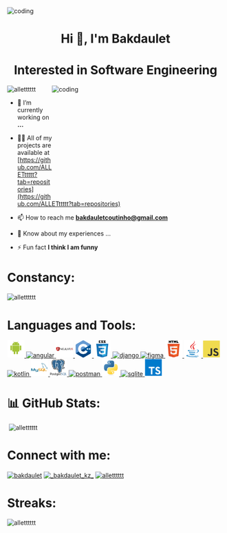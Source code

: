 <img align="center" alt="coding" width="1200" height="250" src="https://saamarketing.co.uk/wp-content/uploads/2022/08/The-Different-Types-of-Technology-GIF.gif">


# <h1 align="center">Hi 👋, I'm Bakdaulet</h1>

# <h1 align="center">Interested in Software Engineering</h1>
<img align="right" alt="coding" width="400" height="250" src="https://adcy.io/wp-content/uploads/2020/04/anti-hacking.gif">




<p align="left"> <img src="https://komarev.com/ghpvc/?username=alletttttt&label=Profile%20views&color=0e75b6&style=flat" alt="alletttttt" /> </p>

- 🔭 I’m currently working on **...**

- 👨‍💻 All of my projects are available at [https://github.com/ALLETttttt?tab=repositories](https://github.com/ALLETttttt?tab=repositories)

- 📫 How to reach me **bakdauletcoutinho@gmail.com**

- 📄 Know about my experiences ...

- ⚡ Fun fact **I think I am funny**

# Constancy:
<p><img align="center" src="https://github-readme-stats-sigma-five.vercel.app/api/top-langs/?username=ALLETttttt&theme=vue-dark&hide_border=false&include_all_commits=false&count_private=false&layout=compact" alt="alletttttt" /></p>


# Languages and Tools:
<p align="left"> <a href="https://developer.android.com" target="_blank" rel="noreferrer"> <img src="https://raw.githubusercontent.com/devicons/devicon/master/icons/android/android-original-wordmark.svg" alt="android" width="40" height="40"/> </a> <a href="https://angular.io" target="_blank" rel="noreferrer"> <img src="https://angular.io/assets/images/logos/angular/angular.svg" alt="angular" width="40" height="40"/> </a> <a href="https://angular.io" target="_blank" rel="noreferrer"> <img src="https://raw.githubusercontent.com/devicons/devicon/master/icons/angularjs/angularjs-original-wordmark.svg" alt="angularjs" width="40" height="40"/> </a> <a href="https://www.w3schools.com/cpp/" target="_blank" rel="noreferrer"> <img src="https://raw.githubusercontent.com/devicons/devicon/master/icons/cplusplus/cplusplus-original.svg" alt="cplusplus" width="40" height="40"/> </a> <a href="https://www.w3schools.com/css/" target="_blank" rel="noreferrer"> <img src="https://raw.githubusercontent.com/devicons/devicon/master/icons/css3/css3-original-wordmark.svg" alt="css3" width="40" height="40"/> </a> <a href="https://www.djangoproject.com/" target="_blank" rel="noreferrer"> <img src="https://cdn.worldvectorlogo.com/logos/django.svg" alt="django" width="40" height="40"/> </a> <a href="https://www.figma.com/" target="_blank" rel="noreferrer"> <img src="https://www.vectorlogo.zone/logos/figma/figma-icon.svg" alt="figma" width="40" height="40"/> </a> <a href="https://www.w3.org/html/" target="_blank" rel="noreferrer"> <img src="https://raw.githubusercontent.com/devicons/devicon/master/icons/html5/html5-original-wordmark.svg" alt="html5" width="40" height="40"/> </a> <a href="https://www.java.com" target="_blank" rel="noreferrer"> <img src="https://raw.githubusercontent.com/devicons/devicon/master/icons/java/java-original.svg" alt="java" width="40" height="40"/> </a> <a href="https://developer.mozilla.org/en-US/docs/Web/JavaScript" target="_blank" rel="noreferrer"> <img src="https://raw.githubusercontent.com/devicons/devicon/master/icons/javascript/javascript-original.svg" alt="javascript" width="40" height="40"/> </a> <a href="https://kotlinlang.org" target="_blank" rel="noreferrer"> <img src="https://www.vectorlogo.zone/logos/kotlinlang/kotlinlang-icon.svg" alt="kotlin" width="40" height="40"/> </a> <a href="https://www.mysql.com/" target="_blank" rel="noreferrer"> <img src="https://raw.githubusercontent.com/devicons/devicon/master/icons/mysql/mysql-original-wordmark.svg" alt="mysql" width="40" height="40"/> </a> <a href="https://www.postgresql.org" target="_blank" rel="noreferrer"> <img src="https://raw.githubusercontent.com/devicons/devicon/master/icons/postgresql/postgresql-original-wordmark.svg" alt="postgresql" width="40" height="40"/> </a> <a href="https://postman.com" target="_blank" rel="noreferrer"> <img src="https://www.vectorlogo.zone/logos/getpostman/getpostman-icon.svg" alt="postman" width="40" height="40"/> </a> <a href="https://www.python.org" target="_blank" rel="noreferrer"> <img src="https://raw.githubusercontent.com/devicons/devicon/master/icons/python/python-original.svg" alt="python" width="40" height="40"/> </a> <a href="https://www.sqlite.org/" target="_blank" rel="noreferrer"> <img src="https://www.vectorlogo.zone/logos/sqlite/sqlite-icon.svg" alt="sqlite" width="40" height="40"/> </a> <a href="https://www.typescriptlang.org/" target="_blank" rel="noreferrer"> <img src="https://raw.githubusercontent.com/devicons/devicon/master/icons/typescript/typescript-original.svg" alt="typescript" width="40" height="40"/> </a> </p>

# 📊 GitHub Stats:

<p>&nbsp;<img align="center" src="https://github-readme-stats-sigma-five.vercel.app/api?username=ALLETttttt&theme=vue-dark&hide_border=false&include_all_commits=false&count_private=false" alt="alletttttt" /></p>



# Connect with me:
<p align="left">
<a href="https://linkedin.com/in/bakdaulet-alaidar-b505a1280/" target="blank"><img align="center" src="https://raw.githubusercontent.com/rahuldkjain/github-profile-readme-generator/master/src/images/icons/Social/linked-in-alt.svg" alt="bakdaulet" height="30" width="40" /></a>
<a href="https://instagram.com/_bakdaulet_kz_" target="blank"><img align="center" src="https://raw.githubusercontent.com/rahuldkjain/github-profile-readme-generator/master/src/images/icons/Social/instagram.svg" alt="_bakdaulet_kz_" height="30" width="40" /></a>
<a href="https://leetcode.com/ALLeTtttt/" target="blank"><img align="center" src="https://raw.githubusercontent.com/rahuldkjain/github-profile-readme-generator/master/src/images/icons/Social/leet-code.svg" alt="alletttttt" height="30" width="40" /></a>
</p>

# Streaks:
<p><img align="center" src="https://github-readme-streak-stats.herokuapp.com/?user=ALLETttttt&theme=vue-dark&hide_border=false" alt="alletttttt" /></p>
